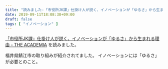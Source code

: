 ```yaml
---
title: "読みました-「市役所JK課」仕掛け人が説く、イノベーションが「ゆるさ」から生まれる理由"
date: 2019-09-11T18:08:38+09:00
draft: false
tags: [ "イノベーション" ]
---
```


[「市役所JK課」仕掛け人が説く、イノベーションが「ゆるさ」から生まれる理由 - THE ACADEMIA](https://theacademia.com/articles/otonalesson06) を読みました。

福井県鯖江市の取り組みが紹介されてました。
イノベーションには「ゆるさ」が必要とのこと。
